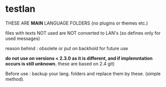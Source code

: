 # testlan

THESE ARE <b>MAIN</b> LANGUAGE FOLDERS (no plugins or themes etc.)

files with texts NOT used are NOT converted to LAN's (so defines only for used messages)

reason behind : obsolete or put on backhold for future use

<b>do not use on versions < 2.3.0 as it is different, and if implemntation occurs is still unknown.</b>
these are based on 2.4 git)

Before use : backup your lang. folders and replace them by these. (simple method).

